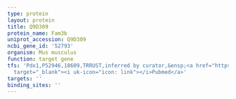 ```yaml
---
type: protein
layout: protein
title: Q9D309
protein_name: Fam3b
uniprot_accession: Q9D309
ncbi_gene_id: '52793'
organism: Mus musculus
function: target gene
tfs: 'Pdx1,P52946,18609,TRRUST,inferred by curator,&ensp;<a href="https://www.ncbi.nlm.nih.gov/pubmed/?term=18708173%5Buid%5D"
  target="_blank"><i uk-icon="icon: link"></i>Pubmed</a>'
targets: ''
binding_sites: ''
---
```

